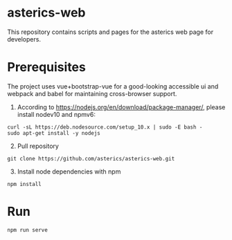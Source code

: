 # asterics-web
This repository contains scripts and pages for the asterics web page for developers.

# Prerequisites
The project uses vue+bootstrap-vue for a good-looking accessible ui and webpack and babel for maintaining cross-browser support.

1. According to https://nodejs.org/en/download/package-manager/, please install nodev10 and npmv6:

```
curl -sL https://deb.nodesource.com/setup_10.x | sudo -E bash -
sudo apt-get install -y nodejs
```
2. Pull repository
```
git clone https://github.com/asterics/asterics-web.git
```

3. Install node dependencies with npm
```
npm install
```

# Run
```
npm run serve
```
